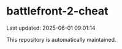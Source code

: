 # battlefront-2-cheat

Last updated: 2025-06-01 09:01:14

This repository is automatically maintained.
